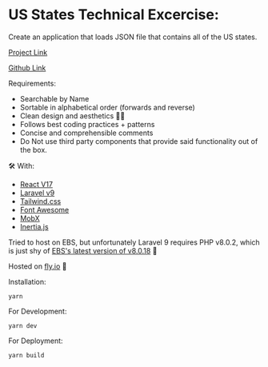 # US States Technical Excercise:

Create an application that loads JSON file that contains all of the US states.

[Project Link](laravel-test.fly.dev)

[Github Link](https://github.com/NotoriousGOR/laravel-testing)

Requirements:

-   Searchable by Name
-   Sortable in alphabetical order (forwards and reverse)
-   Clean design and aesthetics 💅✨
-   Follows best coding practices + patterns
-   Concise and comprehensible comments
-   Do Not use third party components that provide said functionality out of the box.

🛠 With:

-   [React V17](https://reactjs.org/)
-   [Laravel v9](https://laravel.com/docs/9.x)
-   [Tailwind.css](https://tailwindcss.com/)
-   [Font Awesome](https://fontawesome.com/v6/docs/web/setup/get-started)
-   [MobX](https://mobx.js.org/README.html)
-   [Inertia.js](https://inertiajs.com/)


Tried to host on EBS, but unfortunately Laravel 9 requires PHP v8.0.2, which is just shy of [EBS's latest version of v8.0.18](https://github.com/aws/elastic-beanstalk-roadmap/issues/214) 🥺

Hosted on [fly.io](https://fly.io/) 🎈

Installation:

    yarn

For Development:

    yarn dev

For Deployment:

    yarn build
